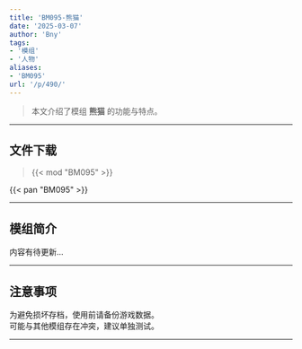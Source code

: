 ```yaml
---
title: 'BM095-熊猫'
date: '2025-03-07'
author: 'Bny'
tags:
- '模组'
- '人物'
aliases:
- 'BM095'
url: '/p/490/'
---
```


> 本文介绍了模组 **熊猫** 的功能与特点。

---

## 文件下载  

> {{< mod "BM095" >}}  

{{< pan "BM095" >}}  

---

## 模组简介

>  
内容有待更新...  

---

## 注意事项

>  
为避免损坏存档，使用前请备份游戏数据。  
可能与其他模组存在冲突，建议单独测试。  

---

